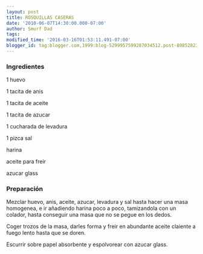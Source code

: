 ```yaml
---
layout: post
title: ROSQUILLAS CASERAS
date: '2010-06-07T14:30:00.000-07:00'
author: Smurf Dad
tags: 
modified_time: '2016-03-16T01:53:11.491-07:00'
blogger_id: tag:blogger.com,1999:blog-5299957599287034512.post-8085282380132651746
---
```


<h3>Ingredientes</h3>

1 huevo

1 tacita de anis

1 tacita de aceite

1 tacita de azucar

1 cucharada de levadura

1 pizca sal

harina

aceite para freir

azucar glass

<h3>Preparación</h3>

Mezclar huevo, anis, aceite, azucar, levadura y sal hasta hacer una masa homogenea, e ir añadiendo harina poco a poco, tamizandola con un colador, hasta conseguir una masa que no se pegue en los dedos.

Coger trozos de la masa, darles forma y freir en abundante aceite claiente a fuego lento hasta que se doren.

Escurrir sobre papel absorbente y espolvorear con azucar glass.

